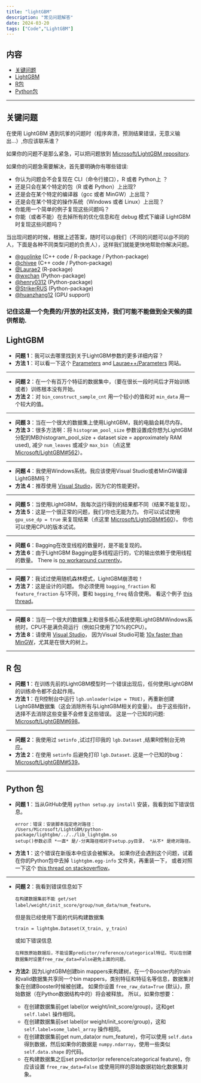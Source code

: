 ```yaml
---
title: "lightGBM"
description: "常见问题解答"
date: 2024-03-20
tags: ["Code","LightGBM"]
---
```


## 内容

*   [关键问题](#关键问题)
*   [LightGBM](#lightgbm)
*   [R包](#r包)
*   [Python包](#python包)

* * *

## 关键问题

在使用 LightGBM 遇到坑爹的问题时（程序奔溃，预测结果错误，无意义输出…）,你应该联系谁？

如果你的问题不是那么紧急，可以把问题放到 [Microsoft/LightGBM repository](https://github.com/Microsoft/LightGBM/issues).

如果你的问题急需要解决，首先要明确你有哪些错误:

*   你认为问题会不会复现在 CLI（命令行接口），R 或者 Python上 ？
*   还是只会在某个特定的包（R 或者 Python）上出现?
*   还是会在某个特定的编译器（gcc 或者 MinGW）上出现？
*   还是会在某个特定的操作系统（Windows 或者 Linux）上出现？
*   你能用一个简单的例子复现这些问题吗？
*   你能（或者不能）在去掉所有的优化信息和在 debug 模式下编译 LightGBM 时复现这些问题吗？

当出现问题的时候，根据上述答案，随时可以@我们（不同的问题可以@不同的人，下面是各种不同类型问题的负责人），这样我们就能更快地帮助你解决问题。

*   [@guolinke](https://github.com/guolinke) (C++ code / R-package / Python-package)
*   [@chivee](https://github.com/chivee) (C++ code / Python-package)
*   [@Laurae2](https://github.com/Laurae2) (R-package)
*   [@wxchan](https://github.com/wxchan) (Python-package)
*   [@henry0312](https://github.com/henry0312) (Python-package)
*   [@StrikerRUS](https://github.com/StrikerRUS) (Python-package)
*   [@huanzhang12](https://github.com/huanzhang12) (GPU support)

### 记住这是一个免费的/开放的社区支持，我们可能不能做到全天候的提供帮助.

## LightGBM

*   **问题 1**：我可以去哪里找到关于LightGBM参数的更多详细内容？
*   **方法 1**：可以看一下这个 [Parameters](./Parameters.rst) and [Laurae++/Parameters](https://sites.google.com/view/lauraepp/parameters) 网站。

* * *

*   **问题 2**：在一个有百万个特征的数据集中，（要在很长一段时间后才开始训练或者）训练根本没有开始。
*   **方法 2**：对 `bin_construct_sample_cnt` 用一个较小的值和对 `min_data` 用一个较大的值。

* * *

*   **问题 3**：当在一个很大的数据集上使用LightGBM，我的电脑会耗尽内存。
*   **方法 3**：很多方法啊：将 `histogram_pool_size` 参数设置成你想为LightGBM分配的MB(histogram_pool_size + dataset size = approximately RAM used), 减少 `num_leaves` 或减少 `max_bin` （点这里 [Microsoft/LightGBM#562](https://github.com/Microsoft/LightGBM/issues/562)）。

* * *

*   **问题 4**：我使用Windows系统。我应该使用Visual Studio或者MinGW编译LightGBM吗？
*   **方法 4**：推荐使用 [Visual Studio](https://github.com/Microsoft/LightGBM/issues/542)，因为它的性能更好。

* * *

*   **问题 5**：当使用LightGBM，我每次运行得到的结果都不同（结果不能复现）。
*   **方法 5**：这是一个很正常的问题，我们/你也无能为力。 你可以试试使用 `gpu_use_dp = true` 来复现结果（点这里 [Microsoft/LightGBM#560](https://github.com/Microsoft/LightGBM/pull/560#issuecomment-304561654)）。 你也可以使用CPU的版本试试。

* * *

*   **问题 6**：Bagging在改变线程的数量时，是不能复现的。
*   **方法 6**：由于LightGBM Bagging是多线程运行的，它的输出依赖于使用线程的数量。 There is [no workaround currently](https://github.com/Microsoft/LightGBM/issues/632)。

* * *

*   **问题 7**：我试过使用随机森林模式，LightGBM崩溃啦！
*   **方法 7**：这是设计的问题。 你必须使用 `bagging_fraction` 和 `feature_fraction` 与1不同，要和 `bagging_freq` 结合使用。 看这个例子 [this thread](https://github.com/Microsoft/LightGBM/issues/691)。

* * *

*   **问题 8**：当在一个很大的数据集上和很多核心系统使用LightGBMWindows系统时，CPU不是满负荷运行（例如只使用了10%的CPU）。
*   **方法 8**：请使用 [Visual Studio](https://www.visualstudio.com/downloads/)， 因为Visual Studio可能 [10x faster than MinGW](https://github.com/Microsoft/LightGBM/issues/749)，尤其是在很大的树上。

* * *

## R 包

*   **问题 1**：在训练先前的LightGBM模型时一个错误出现后，任何使用LightGBM的训练命令都不会起作用。
*   **方法 1**：在R控制台中运行 `lgb.unloader(wipe = TRUE)`，再重新创建LightGBM数据集（这会消除所有与LightGBM相关的变量）。 由于这些指针，选择不去消除这些变量不会修复这些错误。 这是一个已知的问题: [Microsoft/LightGBM#698](https://github.com/Microsoft/LightGBM/issues/698)。

* * *

*   **问题 2**：我使用过 `setinfo` ,试过打印我的 `lgb.Dataset` ,结果R控制台无响应。
*   **方法 2**：在使用 `setinfo` 后避免打印 `lgb.Dataset`. 这是一个已知的bug：[Microsoft/LightGBM#539](https://github.com/Microsoft/LightGBM/issues/539)。

* * *

## Python 包

*   **问题 1**：当从GitHub使用 `python setup.py install` 安装，我看到如下错误信息。

    ```
    error：错误：安装脚本指定绝对路径：
    /Users/Microsoft/LightGBM/python-package/lightgbm/../../lib_lightgbm.so
    setup()参数必须 *一直* 是/-分离路径相对于setup.py目录， *从不* 是绝对路径。

    ```

*   **方法 1**：这个错误在新版本中应该会被解决。 如果你还会遇到这个问题，试着在你的Python包中去掉 `lightgbm.egg-info` 文件夹，再重装一下， 或者对照一下这个 [this thread on stackoverflow](http://stackoverflow.com/questions/18085571/pip-install-error-setup-script-specifies-an-absolute-path)。

* * *

*   **问题 2**：我看到错误信息如下

    ```
    在构建数据集前不能 get/set label/weight/init_score/group/num_data/num_feature。

    ```

    但是我已经使用下面的代码构建数据集

    ```
    train = lightgbm.Dataset(X_train, y_train)

    ```

    或如下错误信息

    ```
    在释放原始数据后，不能设置predictor/reference/categorical特征。可以在创建数据集时设置free_raw_data=False避免上面的问题。

    ```

*   **方法2**: 因为LightGBM创建bin mappers来构建树，在一个Booster内的train和valid数据集共享同一个bin mappers，类别特征和特征名等信息，数据集对象在创建Booster时候被创建。 如果你设置 `free_raw_data=True` (默认)，原始数据（在Python数据结构中的）将会被释放。 所以，如果你想要：

    *   在创建数据集前get label(or weight/init_score/group)，这和get `self.label` 操作相同。
    *   在创建数据集前set label(or weight/init_score/group)，这和 `self.label=some_label_array` 操作相同。
    *   在创建数据集前get num_data(or num_feature)，你可以使用 `self.data` 得到数据，然后如果你的数据是 `numpy.ndarray`，使用一些类似 `self.data.shape` 的代码。
    *   在构建数据集之后set predictor(or reference/categorical feature)，你应该设置 `free_raw_data=False` 或使用同样的原始数据初始化数据集对象。